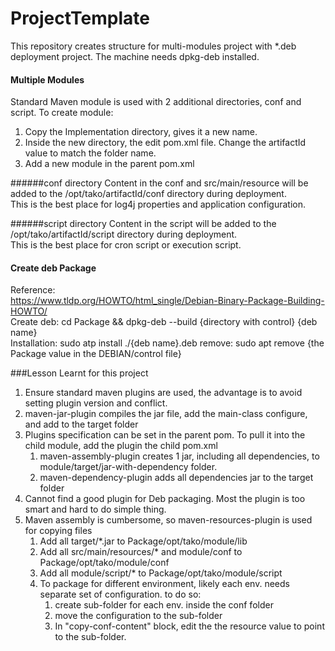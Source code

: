 # ProjectTemplate
This repository creates structure for multi-modules project with *.deb deployment project.
The machine needs dpkg-deb installed.

#### Multiple Modules
Standard Maven module is used with 2 additional directories, conf and script. To create module:  
1. Copy the Implementation directory, gives it a new name.  
2. Inside the new directory, the edit pom.xml file. Change the artifactId value to match the folder name.  
3. Add a new module in the parent pom.xml   

######conf directory
Content in the conf and src/main/resource will be added  to the /opt/tako/artifactId/conf directory during deployment.  
This is the best place for log4j properties and application configuration.  

######script directory
Content in the script will be added to the /opt/tako/artifactId/script directory during deployment.  
This is the best place for cron script or execution script.  

#### Create deb Package
Reference:  
https://www.tldp.org/HOWTO/html_single/Debian-Binary-Package-Building-HOWTO/  
Create deb: cd Package && dpkg-deb --build {directory with control} {deb name}  
Installation:  sudo atp install ./{deb name}.deb
remove: sudo apt remove {the Package value in the DEBIAN/control file}




###Lesson Learnt for this project
1. Ensure standard maven plugins are used, the advantage is to avoid setting plugin version and conflict.
1. maven-jar-plugin compiles the jar file, add the main-class configure, and add to the target folder
1. Plugins specification can be set in the parent pom. To pull it into the child module, add the plugin the child pom.xml
    1. maven-assembly-plugin creates 1 jar, including all dependencies, to module/target/jar-with-dependency folder.
    1. maven-dependency-plugin adds all dependencies jar to the target folder
1. Cannot find a good plugin for Deb packaging.  Most the plugin is too smart and hard to do simple thing.
1. Maven assembly is cumbersome, so maven-resources-plugin is used for copying files
    1. Add all target/*.jar to Package/opt/tako/module/lib
    1. Add all src/main/resources/* and module/conf to Package/opt/tako/module/conf
    1. Add all module/script/* to Package/opt/tako/module/script
    1. To package for different environment, likely each env. needs separate set of configuration. to do so:
        1. create sub-folder for each env. inside the conf folder
        1. move the configuration to the sub-folder
        1. In "copy-conf-content" block, edit the the resource value to point to the sub-folder.
    
    